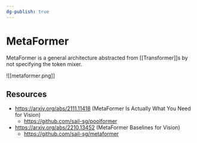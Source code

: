 ```yaml
---
dg-publish: true
---
```


# MetaFormer

MetaFormer is a general architecture abstracted from [[Transformer]]s by not specifying the token mixer.

![[metaformer.png]]

## Resources

- <https://arxiv.org/abs/2111.11418> (MetaFormer Is Actually What You Need for Vision)
	- <https://github.com/sail-sg/poolformer>
- <https://arxiv.org/abs/2210.13452> (MetaFormer Baselines for Vision)
	- <https://github.com/sail-sg/metaformer>
